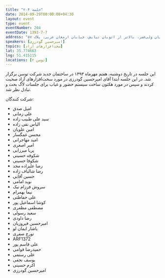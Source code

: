 ```yaml
---
title: "جلسه ۲۰۴"
date: 2014-09-29T00:00:00+04:30
layout: event
type: event
eventNumber: 204
eventDate: 1393-7-7
address: "خیابان ولی‌عصر، بالاتر ‌از اتوبان نیایش، خیابان ارمغان غربی، پلاک ۵۷"
speakers: [امیرحسین گودرزی]
topics: [سخت‌افزارهای آزاد]
lat: 35.774663
lng: 51.415115
locations: [توسن ۲]
---
```

این جلسه در تاریخ دوشنبه، هفتم مهرماه ۱۳۹۳ در ساختمان جدید شرکت توسن برگزار شد. در این جلسه ابتدا آقای امیرحسین گودرزی در مورد سخت‌افزارهای آزاد صحبت کردند و سپس در مورد هکتون ساخت سیستم حضور و غیاب برای جلسات لاگ بحث و تبادل نظر شد.

شرکت کنندگان:
* امیل صدق
* علی زمانی
* سید علی طبیب زاده
* الیاس نقی زاده
* امین علویان
* محسن غمگسار
* امید مهاجرانی
* امیر اصغری
* پریا میرزایی
* شکوفه حسینی
* شکوفا حسینی
* رضا علیزاده مجد
* رضا شالباف زاده
* حسین آقایی
* نوید امامی
* سروش فرزام نیک
* نیما بهمرام
* علی حفاظتی
* کوشا اسماعیل پور
* مصطفی مظفری
* سعید رسولی
* رضا داودی
* امیرحسین فیروزیان
* یاشار ایمان لو
* تورج صفری
* ARF1372
* علی قاسم پور
* حمیدرضا قوامی
* علی رستمی
* یوسف نجفی
* اکرم حسینی
* امیرحسین گودرزی